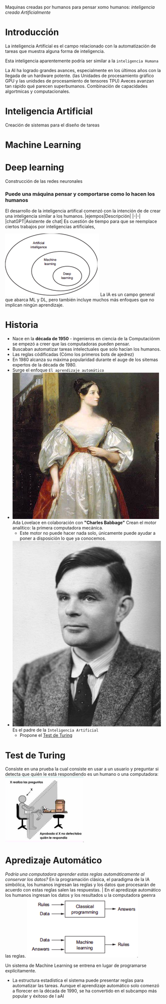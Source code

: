 Maquinas creadas por humanos para pensar xomo humanos: *inteligencia creada Artificialmente*

# Introducción 
La inteligencia Artificial es el campo relacionado con la automatización de tareas que muestra alguna forma de inteligencia. 

Esta inteligencia aparentemente podría ser similar a la `inteligencia Humana`

La AI ha logrado grandes avances, especialmente en los últimos años con la llegada de un hardware potente. (las Unidades de procesamiento gráfico GPU y las unidsdes de procesamiento de tensores TPU) 
Aveces avanzan tan rápido qué parecen superbumanos. 
Combinación de capacidades algortmicas y computacionales. 
# Inteligencia Artificial 
Creación de sistemas para el diseño de tareas
# Machine Learning

# Deep learning 
Construcción de las redes neuronales
### Puede una máquina pensar y comportarse como lo hacen los humanos
El desarrollo de la inteligencia artifical comenzó con la intención de de crear una inteligencia similar a los humanos.
|ejempos|Descripción|
|-|-|
|chatGPT|Asistente de chat|
Es cuestión de tiempo para que se reemplace ciertos trabajos por inteligencias artificiales, 

![image](./Images/Pasted%20image%2020230516101852.png)
La IA es un campo general que abarca ML y DL, pero también incluye muchos más enfoques que no implican ningún aprendizaje.
# Historia
- Nace en la **década de 1950** - ingenieros en ciencia de la Computaciónm se empezó a creer que las computadoras pueden pensar.
- Buscaban automatizar tareas intelectuales que solo hacían los humanos.
- Las reglas códificadas (Cómo los primeros bots de ajedrez)
- En 1980 alcanza su máxima popularidad durante el auge de los sitemas expertos de la década de 1980.
- Surge el enfoque `El aprendizaje automático` 
- ![Ada Lovelace](./Images/Pasted%20image%2020230516103132.png) Ada Lovelace en colaboración con **"Charles Babbage"** Crean el motor analítico: la primera computadora mecánica.
	- Este motor no puede hacer nada solo, únicamente puede ayudar a poner a disposición lo que ya conocemos.
- ![Alan Turin](./Images/Pasted%20image%2020230516103439.png) Es el padre de la `Inteligencia Artificial`
	- Propone el [Test de Turing](Capítulo%201_%20Fundamentos%20de%20AI#Test%20de%20Turing)
# Test de Turing
Consiste en una prueba la cual consiste en usar a un usuario y preguntar si detecta que quién le está respondiendo es un humano o una computadora:
![Test de Turing](./Images/Pasted%20image%2020230516104253.png)
# Apredizaje Automático
*Podría una computadora aprender estas reglas automáticamente al conservar los datos?*
En la programación clásica, el paradigma de la IA simbólica, los humanos ingresan las reglas y los datos que procesarán de acuerdo con estas reglas salen las respuestas.
| En el apredizaje automático los humanos ingresan los datos y los resultados u la computadora geenra las reglas.
![Programación clásica VS AI](./Images/Pasted%20image%2020230516104619.png)

Un sistema de Machine Learning se entrena en lugar de programarse explícitamente.
- La estructura estadística el sistema puede presentar reglas para automatizar las tareas. 
Aunque el aprendizaje automático solo comenzó a florecer en la década de 1990, se ha convertido en el subcampo más popular y éxitoso de l aAI